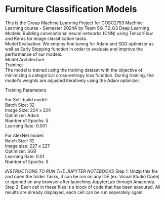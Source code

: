 # Furniture Classification Models
This is the Group Machine Learning Project for COSC2753 Machine Learning course - Semester 2024A by Team SG_T2_G3
Deep Learning Models: Building convolutional neural networks (CNN) using TensorFlow and Keras for image classification tasks.  
Model Evaluation: We employ fine tuning for Adam and SGD optimizer as well as Early Stopping function in order to evaluate and improve the performance of our models.  
Model Architecture  
Training:  
The model is trained using the training dataset with the objective of minimizing a categorical cross-entropy loss function. During training, the model's weights are adjusted iteratively using the Adam optimizer.  

Training Parameters  

For Self-build model:    
Batch Size: 32  
Image Size: 224 x 224  
Optimizer: Adam  
Number of Epochs: 5  
Learning Rate: 0.001  

For AlexNet model:    
Batch Size: 32  
Image size: 227 x 227  
Optimizer: SGB  
Learning Rate: 0.01  
Number of Epochs: 5  


*INSTRUCTIONS TO RUN THE JUPYTER NOTEBOOKS*
Step 1: Unzip this file and open the folder Tasks, it can be run on any IDE (ex. Visual Studio Code) or opened on any browser after launching JupyterLab through Anaconda.
Step 2: Each cell in these files is a block of code that has been executed. All results are already displayed, each cell can be run seperately again.
